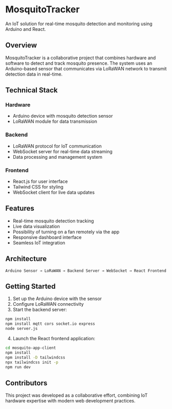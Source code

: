 # MosquitoTracker

An IoT solution for real-time mosquito detection and monitoring using Arduino and React.

## Overview

MosquitoTracker is a collaborative project that combines hardware and software to detect and track mosquito presence. The system uses an Arduino-based sensor that communicates via LoRaWAN network to transmit detection data in real-time.

## Technical Stack

### Hardware
- Arduino device with mosquito detection sensor
- LoRaWAN module for data transmission

### Backend
- LoRaWAN protocol for IoT communication
- WebSocket server for real-time data streaming
- Data processing and management system

### Frontend
- React.js for user interface
- Tailwind CSS for styling
- WebSocket client for live data updates

## Features
- Real-time mosquito detection tracking
- Live data visualization
- Possibility of turning on a fan remotely via the app
- Responsive dashboard interface
- Seamless IoT integration

## Architecture
```
Arduino Sensor → LoRaWAN → Backend Server → WebSocket → React Frontend
```

## Getting Started
1. Set up the Arduino device with the sensor
2. Configure LoRaWAN connectivity
3. Start the backend server:
```bash
npm install
npm install mqtt cors socket.io express
node server.js
```
4. Launch the React frontend application:
```bash
cd mosquito-app-client
npm install
npm install -D tailwindcss
npx tailwindcss init -p
npm run dev
```

## Contributors
This project was developed as a collaborative effort, combining IoT hardware expertise with modern web development practices.

